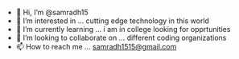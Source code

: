 - 👋 Hi, I’m @samradh15
- 👀 I’m interested in ... cutting edge technology in this world
- 🌱 I’m currently learning ... i am in college looking for opprtunities
- 💞️ I’m looking to collaborate on ... different coding organizations
- 📫 How to reach me ... samradh1515@gmail.com

<!---
samradh15/samradh15 is a ✨ special ✨ repository because its `README.md` (this file) appears on your GitHub profile.
You can click the Preview link to take a look at your changes.
--->
